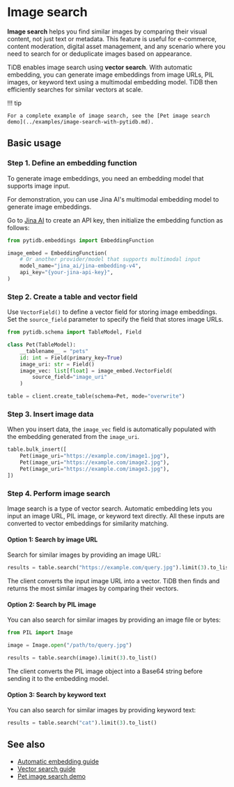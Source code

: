 # Image search

**Image search** helps you find similar images by comparing their visual content, not just text or metadata. This feature is useful for e-commerce, content moderation, digital asset management, and any scenario where you need to search for or deduplicate images based on appearance.

TiDB enables image search using **vector search**. With automatic embedding, you can generate image embeddings from image URLs, PIL images, or keyword text using a multimodal embedding model. TiDB then efficiently searches for similar vectors at scale.

!!! tip

    For a complete example of image search, see the [Pet image search demo](../examples/image-search-with-pytidb.md).

## Basic usage

### Step 1. Define an embedding function

To generate image embeddings, you need an embedding model that supports image input.

For demonstration, you can use Jina AI's multimodal embedding model to generate image embeddings.

Go to [Jina AI](https://jina.ai/embeddings) to create an API key, then initialize the embedding function as follows:

```python
from pytidb.embeddings import EmbeddingFunction

image_embed = EmbeddingFunction(
    # Or another provider/model that supports multimodal input
    model_name="jina_ai/jina-embedding-v4",
    api_key="{your-jina-api-key}",
)
```

### Step 2. Create a table and vector field

Use `VectorField()` to define a vector field for storing image embeddings. Set the `source_field` parameter to specify the field that stores image URLs.

```python
from pytidb.schema import TableModel, Field

class Pet(TableModel):
    __tablename__ = "pets"
    id: int = Field(primary_key=True)
    image_uri: str = Field()
    image_vec: list[float] = image_embed.VectorField(
        source_field="image_uri"
    )

table = client.create_table(schema=Pet, mode="overwrite")
```

### Step 3. Insert image data

When you insert data, the `image_vec` field is automatically populated with the embedding generated from the `image_uri`.

```python
table.bulk_insert([
    Pet(image_uri="https://example.com/image1.jpg"),
    Pet(image_uri="https://example.com/image2.jpg"),
    Pet(image_uri="https://example.com/image3.jpg"),
])
```

### Step 4. Perform image search

Image search is a type of vector search. Automatic embedding lets you input an image URL, PIL image, or keyword text directly. All these inputs are converted to vector embeddings for similarity matching.

#### Option 1: Search by image URL

Search for similar images by providing an image URL:

```python
results = table.search("https://example.com/query.jpg").limit(3).to_list()
```

The client converts the input image URL into a vector. TiDB then finds and returns the most similar images by comparing their vectors.

#### Option 2: Search by PIL image

You can also search for similar images by providing an image file or bytes:

```python
from PIL import Image

image = Image.open("/path/to/query.jpg")

results = table.search(image).limit(3).to_list()
```

The client converts the PIL image object into a Base64 string before sending it to the embedding model.

#### Option 3: Search by keyword text

You can also search for similar images by providing keyword text:

```python
results = table.search("cat").limit(3).to_list()
```

## See also

- [Automatic embedding guide](./auto-embedding.md)
- [Vector search guide](../concepts/vector-search.md)
- [Pet image search demo](../examples/image-search-with-pytidb.md)
